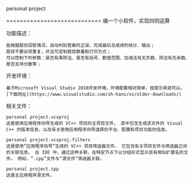 personal project

============================
编一个小软件，实现四则运算


功能描述：

    能根据题目回答情况，自动判别答案的正误，完成最后总成绩的统计、输出；
    题目不要出现重复，并且可定制题目数量和打印方式；
    可以控制下列参数：是否有乘除法、是否有括号、数值范围、加减法有无负数、除法有无余数、是否支持分数等；

开发环境：

    基于Microsoft Visual Studio 2010开发环境，环境配置相对简单，按提示来就可以。
    [下载网址](https://www.visualstudio.com/zh-hans/vs/older-downloads/)

相关文件：

    personal project.vcxproj
    这是使用应用程序向导生成的 VC++ 项目的主项目文件， 其中包含生成该文件的 Visual C++ 的版本信息，以及有关使用应用程序向导选择的平台、配置和项目功能的信息。

    personal project.vcxproj.filters
    这是使用“应用程序向导”生成的 VC++ 项目筛选器文件。 它包含有关项目文件与筛选器之间的关联信息。 在 IDE 中，通过这种关联，在特定节点下以分组形式显示具有相似扩展名的文件。 例如，“.cpp”文件与“源文件”筛选器关联。

    personal project.cpp
    这是主应用程序源文件。
